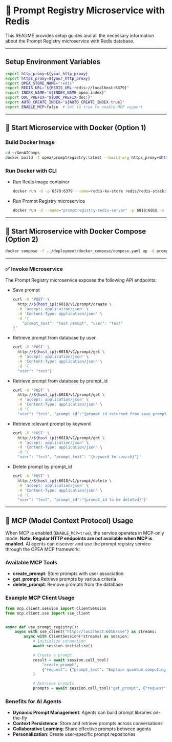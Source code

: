 # 🧾 Prompt Registry Microservice with Redis

This README provides setup guides and all the necessary information about the Prompt Registry microservice with Redis database.

---

## Setup Environment Variables

```bash
export http_proxy=${your_http_proxy}
export https_proxy=${your_http_proxy}
export OPEA_STORE_NAME="redis"
export REDIS_URL="${REDIS_URL-redis://localhost:6379}"
export INDEX_NAME="${INDEX_NAME-opea:index}"
export DOC_PREFIX="${DOC_PREFIX-doc:}"
export AUTO_CREATE_INDEX="${AUTO_CREATE_INDEX-true}"
export ENABLE_MCP=false  # Set to true to enable MCP support
```

---

## 🚀 Start Microservice with Docker (Option 1)

### Build Docker Image

```bash
cd ~/GenAIComps
docker build -t opea/promptregistry:latest --build-arg https_proxy=$https_proxy --build-arg http_proxy=$http_proxy -f comps/prompt_registry/src/Dockerfile .
```

### Run Docker with CLI

- Run Redis image container

  ```bash
  docker run -d -p 6379:6379 --name=redis-kv-store redis/redis-stack:latest
  ```

- Run Prompt Registry microservice

  ```bash
  docker run -d --name="promptregistry-redis-server" -p 6018:6018 -e http_proxy=$http_proxy -e https_proxy=$https_proxy -e no_proxy=$no_proxy -e OPEA_STORE_NAME=redis -e REDIS_URL=${REDIS_URL} -e INDEX_NAME=${INDEX_NAME} -e DOC_PREFIX=${DOC_PREFIX} -e AUTO_CREATE_INDEX=${AUTO_CREATE_INDEX} -e ENABLE_MCP=${ENABLE_MCP}  opea/promptregistry:latest
  ```

---

## 🚀 Start Microservice with Docker Compose (Option 2)

```bash
docker compose -f ../deployment/docker_compose/compose.yaml up -d promptregistry-redis
```

---

### ✅ Invoke Microservice

The Prompt Registry microservice exposes the following API endpoints:

- Save prompt

  ```bash
  curl -X 'POST' \
    http://${host_ip}:6018/v1/prompt/create \
    -H 'accept: application/json' \
    -H 'Content-Type: application/json' \
    -d '{
      "prompt_text": "test prompt", "user": "test"
  }'
  ```

- Retrieve prompt from database by user

  ```bash
  curl -X 'POST' \
    http://${host_ip}:6018/v1/prompt/get \
    -H 'accept: application/json' \
    -H 'Content-Type: application/json' \
    -d '{
    "user": "test"}'
  ```

- Retrieve prompt from database by prompt_id

  ```bash
  curl -X 'POST' \
    http://${host_ip}:6018/v1/prompt/get \
    -H 'accept: application/json' \
    -H 'Content-Type: application/json' \
    -d '{
    "user": "test", "prompt_id":"{prompt_id returned from save prompt route above}"}'
  ```

- Retrieve relevant prompt by keyword

  ```bash
  curl -X 'POST' \
    http://${host_ip}:6018/v1/prompt/get \
    -H 'accept: application/json' \
    -H 'Content-Type: application/json' \
    -d '{
    "user": "test", "prompt_text": "{keyword to search}"}'
  ```

- Delete prompt by prompt_id

  ```bash
  curl -X 'POST' \
    http://${host_ip}:6018/v1/prompt/delete \
    -H 'accept: application/json' \
    -H 'Content-Type: application/json' \
    -d '{
    "user": "test", "prompt_id":"{prompt_id to be deleted}"}'
  ```

---

## 🤖 MCP (Model Context Protocol) Usage

When MCP is enabled (`ENABLE_MCP=true`), the service operates in MCP-only mode. **Note: Regular HTTP endpoints are not available when MCP is enabled.** AI agents can discover and use the prompt registry service through the OPEA MCP framework:

### Available MCP Tools

- **create_prompt**: Store prompts with user association
- **get_prompt**: Retrieve prompts by various criteria
- **delete_prompt**: Remove prompts from the database

### Example MCP Client Usage

```python
from mcp.client.session import ClientSession
from mcp.client.sse import sse_client


async def use_prompt_registry():
    async with sse_client("http://localhost:6018/sse") as streams:
        async with ClientSession(*streams) as session:
            # Initialize connection
            await session.initialize()

            # Create a prompt
            result = await session.call_tool(
                "create_prompt",
                {"request": {"prompt_text": "Explain quantum computing in simple terms", "user": "ai_agent_001"}},
            )

            # Retrieve prompts
            prompts = await session.call_tool("get_prompt", {"request": {"user": "ai_agent_001"}})
```

### Benefits for AI Agents

- **Dynamic Prompt Management**: Agents can build prompt libraries on-the-fly
- **Context Persistence**: Store and retrieve prompts across conversations
- **Collaborative Learning**: Share effective prompts between agents
- **Personalization**: Create user-specific prompt repositories
